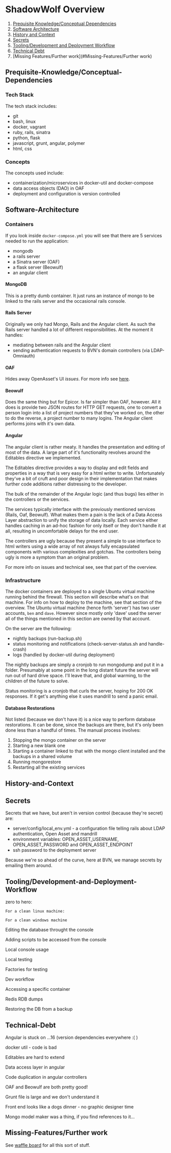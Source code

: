 # ShadowWolf Overview

1. [Prequisite Knowledge/Conceptual Dependencies](#Prequisite-Knowledge/Conceptual-Dependencies)
2. [Software Architecture](#Software-Architecture)
3. [History and Context](#History-and-Context )
4. [Secrets](#Secrets)
5. [Tooling/Development and Deployment Workflow](#Tooling/Development-and-Deployment-Workflow)
6. [Technical Debt](#Technical-Debt)
7. [Missing Features/Further work](#Missing-Features/Further work)

## Prequisite-Knowledge/Conceptual-Dependencies

### Tech Stack

The tech stack includes:

* git
* bash, linux
* docker, vagrant
* ruby, rails, sinatra
* python, flask
* javascript, grunt, angular, polymer
* html, css

### Concepts

The concepts used include:

* containerization/microservices in docker-util and docker-compose
* data access objects (DAO) in OAF
* deployment and configuration is version controlled

## Software-Architecture

### Containers

If you look inside `docker-compose.yml` you will see that there are 5 services needed to run the application:

* mongodb
* a rails server
* a Sinatra server (OAF)
* a flask server (Beowulf)
* an angular client

#### MongoDB

This is a pretty dumb container. It just runs an instance of mongo to be linked to the rails server and the occasional rails console.

#### Rails Server

Originally we only had Mongo, Rails and the Angular client. As such the Rails server handled a lot of different responsibilities. At the moment it handles:

* mediating between rails and the Angular client
* sending authentication requests to BVN's domain controllers (via LDAP-Omniauth)

#### OAF

Hides away OpenAsset's UI *issues*. For more info see [here](https://github.com/bvn-architecture/oaf).

#### Beowulf

Does the same thing but for Epicor. Is far simpler than OAF, however. All it does is provide two JSON routes for HTTP GET requests, one to convert a person login into a list of project numbers that they've worked on, the other to do the reverse, a project number to many logins. The Angular client performs joins with it's own data.

#### Angular

The angular client is rather meaty. It handles the presentation and editing of most of the data. A large part of it's functionality revolves around the Editables directive we implemented.

The Editables directive provides a way to display and edit fields and properties in a way that is very easy for a html writer to write. Unfortunately they've a bit of cruft and poor design in their implementation that makes further code additions rather distressing to the developer.

The bulk of the remainder of the Angular logic (and thus bugs) lies either in the controllers or the services.

The services typically interface with the previously mentioned services (Rails, Oaf, Beowulf). What makes them a pain is the lack of a Data Access Layer abstraction to unify the storage of data locally. Each service either handles caching in an ad-hoc fashion for only itself or they don't handle it at all, resulting in uncomfortable delays for the end user.

The controllers are ugly because they present a simple to use interface to html writers using a wide array of not always fully encapsulated components with various complexities and gotchas. The controllers being ugly is more a symptom than an original problem.

For more info on issues and technical see, see that part of the overview.

### Infrastructure

The docker containers are deployed to a single Ubuntu virtual machine running behind the firewall. This section will describe what's on that machine. For info on how to deploy to the machine, see that section of the overview. The Ubuntu virtual machine (hence forth 'server') has two user accounts, `ben` and `dave`. However since mostly only 'dave' used the server all of the things mentioned in this section are owned by that account.

On the server are the following:

* nightly backups (run-backup.sh)
* status monitoring and notifications (check-server-status.sh and handle-crash)
* logs (handled by docker-util during deployment)

The nightly backups are simply a cronjob to run mongodump and put it in a folder. Presumably at some point in the long distant future the server will run out of hard drive space. I'll leave that, and global warming, to the children of the future to solve.

Status monitoring is a cronjob that curls the server, hoping for 200 OK responses. If it get's anything else it uses mandrill to send a panic email.

#### Database Restorations

Not listed (because we don't have it) is a nice way to perform database restorations. It can be done, since the backups are there, but it's only been done less than a handful of times. The manual process involves:

1. Stopping the mongo container on the server
2. Starting a new blank one
3. Starting a container linked to that with the mongo client installed and the backups in a shared volume
4. Running mongorestore
5. Restarting all the existing services

## History-and-Context 
## Secrets

Secrets that we have, but aren't in version control (because they're secret) are:

* server/config/local_env.yml - a configuration file telling rails about LDAP authentication, Open Asset and mandrill
* environment variables: OPEN_ASSET_USERNAME, OPEN_ASSET_PASSWORD and OPEN_ASSET_ENDPOINT
* ssh password to the deployment server

Because we're so ahead of the curve, here at BVN, we manage secrets by emailing them around.

## Tooling/Development-and-Deployment-Workflow

zero to hero:

    For a clean linux machine:

    For a clean windows machine

Editing the database throught the console

Adding scripts to be accessed from the console

Local console usage

Local testing

Factories for testing

Dev workflow

Accessing a specific container

Redis RDB dumps

Restoring the DB from a backup

## Technical-Debt

Angular is stuck on ...16 (version dependencies everywhere :( )

docker util - code is bad

Editables are hard to extend

Data access layer in angular

Code duplication in angular controllers

OAF and Beowulf are both pretty good!

Grunt file is large and we don't understand it

Front end looks like a dogs dinner - no graphic designer time

Mongo model maker was a thing, if you find references to it...

## Missing-Features/Further work

See [waffle board](https://waffle.io/notionparallax/ShadowWolf) for all this sort of stuff.

